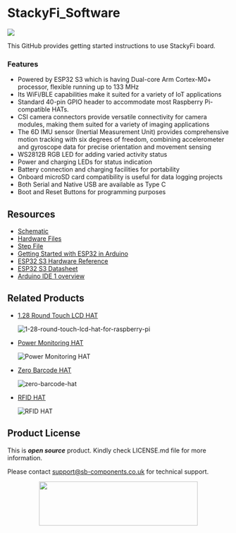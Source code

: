 # StackyFi_Software

<img src= "https://cdn.shopify.com/s/files/1/1217/2104/files/Main_Banner_3.png?v=1729493200" />

This GitHub provides getting started instructions to use StackyFi board.

### Features
- Powered by ESP32 S3 which is having Dual-core Arm Cortex-M0+ processor, flexible running up to 133 MHz
- Its WiFi/BLE capabilities make it suited for a variety of IoT applications
- Standard 40-pin GPIO header to accommodate most Raspberry Pi-compatible HATs.
- CSI camera connectors provide versatile connectivity for camera modules, making them suited for a variety of imaging applications
- The 6D IMU sensor (Inertial Measurement Unit) provides comprehensive motion tracking with six degrees of freedom, combining accelerometer and gyroscope data for precise orientation and movement sensing
- WS2812B RGB LED for adding varied activity status
- Power and charging LEDs for status indication
- Battery connection and charging facilities for portability
- Onboard microSD card compatibility is useful for data logging projects
- Both Serial and Native USB are available as Type C
- Boot and Reset Buttons for programming purposes

<!--
## Specification:
- **Microcontroller**  : ESP32-S3 series of SoCs having Xtensa® dual-core 32-bit LX7 microprocessor
- **Connectivity** : 2.4 GHz Wi-Fi (802.11 b/g/n) and Bluetooth® 5 (LE)
- **Memory** : Flash up to 16 MB, PSRAM up to 8 MB
- **Board Supply Voltage** : 5V 
- **Operating Pin Voltage** : 3.3V 
- **GPIOs connector** : JST-SH-1MM-8 pin
- **RTC module**: DS3231 
- **Coin Cell Holder** : Supports CR1220 3V Battery
- **Battery Connector** : Supports 3.7V Lithium ion battery  
- **Battery Charge Management** : MCP73831
- **RGB LED** : WS2812B
- **Working Temperature** : 0°C ~ +40°C 
- **E-Paper Display** =>
  - **E-paper Size** : 7.5"
  - **Resolution** : 800x480
  - **Color** : Red, Black and White
  - **Interface** : SPI
  - **Driver** : UC8179


## Getting Started with EnkFi 7.5" Board
### Pinout
<img src= "https://github.com/sbcshop/EnkFi_7.5_Software/blob/main/images/EnkFi_7.5_pinout.png" />

| | | |
|--|--|--|
|(1) Power LED          | (7) Buzzer                      | (13) Boot Button |
|(2) Charging Status    | (8) GPIOs Breakout              | (14) Reset Button |
|(3) Battery Connector  | (9) TF card slot                | (15) Programmable Buttons |
|(4) E-paper connector  | (10) Native USB (USB_D+/USB_D-) | (16) Programmable Buttons  |
|(5) DS3231 RTC         | (11) Serial USB                 | (17) 7.5” E-Paper Display |
|(6) Coin Cell Holder   | (12) ESP32 S3 WROOM-1           | |
  
### Interfacing Details
  
- **_E-Paper Display interfacing with ESP32_**

  | ESP32 | Display | Function |
  |---|---|---|
  | IO12 | DISPLAY_SCK_PIN  | Clock pin of SPI interface for E-Paper Display |
  | IO11 | DISPLAY_MOSI_PIN | MOSI (Master OUT Slave IN) pin of SPI interface|
  | IO13 | DISPLAY_DC_PIN   | Data/Command (MISO) pin of SPI interface |
  | IO10 | DISPLAY_CS_PIN   | Chip Select pin of SPI interface|
  | IO21 | DISPLAY_BUSY_PIN | Busy Status pin of E-Paper |
  | IO14 | DISPLAY_RST_PIN  | Display Reset pin |

 - **_SDcard Interface_**

   | ESP32 | SDCard | Function |
   |---|---|---|
   | IO42 | CARD_CLK | Clock pin of SPI interface for Display|
   | IO2  | CARD_MOSI | MOSI (Master OUT Slave IN) pin of SPI interface|
   | IO41 | CARD_MISO  | MISO (Master IN Slave OUT) pin of SPI interface|
   | IO1  | CARD_CS  | Chip Select pin of SPI interface|

- **_Buzzer and Buttons Interfacing_**

  | ESP32 | Hardware | Function |
  |---|---|---|
  |IO15 | Buzzer |Buzzer Positive Pin |  
  |IO0 | BOOT |Boot button |
  |IO4 | BT1 | Programmable Button |
  |IO5 | BT2 | Programmable Button |
  |IO6 | BT3 | Programmable Button |
  |IO7 | BT4 | Programmable Button |

- **_DS3231 RTC interfacing with ESP32 using I2C_** 

  | ESP32 | DS3231 | Description | 
  |---|---|---|
  | IO38 | SDA | I2C Serial Data Pin |
  | IO39 | SCL | I2C Serial Clock Pin |

- **_GPIOs Breakout_**

  | ESP32 | Type* | Multi-Function (_**Bold-Italic**_ default Function) |
  |---|---|---|    
  |3V3  | P     | Positive Supply, 3.3V |
  |5V   | P     | Positive Supply, 5V |
  |GND  | P     | Supply Ground |
  |TX   | I/O/T | RTC_GPIO17,**_GPIO17_**,U1TXD,ADC2_CH6 |
  |RX   | I/O/T | RTC_GPIO18,**_GPIO18_**,U1RXD,ADC2_CH7,CLK_OUT3 |
  |IO8  | I/O/T | RTC_GPIO8, _**GPIO8**_ , TOUCH8, ADC1_CH7, SUBSPICS1  |  
  |IO9  | I/O/T | RTC_GPIO9,**_GPIO9_**,TOUCH9,ADC1_CH8,FSPIHD,SUBSPIHD |
  |IO16 | I/O/T | RTC_GPIO16,**_GPIO16_**,U0CTS,ADC2_CH5,XTAL_32K_N |
  |IO40 | I/O/T | MTDO,**_GPIO40_**,CLK_OUT2 |

  *I-INPUT, O-OUTPUT, P-POWER & T-HIGH IMPEDENCE
  
### 1. Configure and Setup Development Environment
   - Download Arduino IDE from [official site](https://www.arduino.cc/en/software) and install into your system. We have use Arduino IDE 1.8.19
   - Once installation done will add ESP32 S3 board support into IDE, for this first you need to add below link into preference:
     
     ```
     https://raw.githubusercontent.com/espressif/arduino-esp32/gh-pages/package_esp32_index.json
     ```
     
     Select File > Preference, and add link as show in below image,
      <img src= "https://github.com/sbcshop/3.2_Touchsy_ESP-32_Resistive_Software/blob/main/images/preference_board.gif" />
      
   - Now will install ESP32 based boards as shown in below image,

     <img src= "https://github.com/sbcshop/3.2_Touchsy_ESP-32_Resistive_Software/blob/main/images/install_ESP32boards.gif" />
   
   - You have two options to program onboard ESP32 of EnkFi board, **_UART USB_** OR **_Native USB_**.

     <img src="https://github.com/sbcshop/EnkFi_7.5_Software/blob/main/images/usb_options.png" width="372" height="214">   
   
   - When using Native ESP USB, you will have to press BOOT button once and then connect Type C. For UART USB no need, directly connect USB.
   
   - Once done (for UART USB), keeping default settings select the ESP32S3 Dev Module with suitable COM PORT (may be different in your case) as shown below,

     <img src="https://github.com/sbcshop/3.2_Touchsy_ESP-32_Resistive_Software/blob/main/images/select_esp32_with_comport.gif">

     You can view assigned COM port through Device Manager,

     <img src="https://github.com/sbcshop/2x2_Display_ESP32_Software/blob/main/images/UART_com_port.jpg" width="582" height="421">
     
   - When using USB native you will get COM PORT as shown in below image, and while uploading you can enable CDC Mode to visualize data on serial com port.
     
     <img src="https://github.com/sbcshop/2x2_Display_ESP32_Software/blob/main/images/Native_USB_device_com_port.jpg" width="410" height="93">
     
     <img src="https://github.com/sbcshop/2x2_Display_ESP32_Software/blob/main/images/Native_USB_Arduino_com.jpg" width="" height="">
     
        
### 2. Installing Libraries
   - When compiling sample codes there are some dependency on external libraries sometime which you can add as shown here.
   - RTC library for testing DS3231, select Sketch > Include Library > Manage Libraries. Install RTClib version 2.1.4,

     <img src= "https://github.com/sbcshop/EnkFi_7.5_Software/blob/main/images/Lib_install.png" />

     <img src= "https://github.com/sbcshop/EnkFi_7.5_Software/blob/main/images/RTClib_install_1.png" />

   - Similarly you can add more libraries if needed, make sure to install correct version. 


### 3. Testing First Code
   - At this step you are all set to test codes, for easy getting started we have provided various demo [example codes](https://github.com/sbcshop/EnkFi_7.5_Software/tree/main/examples) in github which you can download and try. 
   - Open one example code in Arduino and make sure you have selected correct board with suitable com port, click on upload button to transfer code on EnkFi board.
     <img src="https://github.com/sbcshop/3.2_Touchsy_ESP-32_Resistive_Software/blob/main/images/upload_process.gif">
   - Checkout other examples below and build your own custom program codes using those references.

### Example Codes
   - [Example 1](https://github.com/sbcshop/EnkFi_7.5_Software/tree/main/examples/Demo_Buzzer_Button) : Onboard Button and Buzzer Testing 
   - [Example 2](https://github.com/sbcshop/EnkFi_7.5_Software/tree/main/examples/Demo_GraphicsDisplay) : Create Graphics like line, circle, etc. on EnkFi E-Paper display
   - [Example 3](https://github.com/sbcshop/EnkFi_7.5_Software/tree/main/examples/Demo_ImageDisplay) : Image display demo, follow instructions [here](https://github.com/sbcshop/EnkFi_7.5_Software/blob/main/documents/Image%20to%20Arduino%20Byte%20Conversion.pdf) to create your own array image to use with code.   
   - and [Many more...](https://github.com/sbcshop/EnkFi_7.5_Software/tree/main/examples)

   Now you are ready to try out your own codes, **_Happy Coding!_**

-->
## Resources
  * [Schematic](https://github.com/sbcshop/StackyFi_Hardware/blob/main/Design%20Data/StackyFi%20SCH.pdf)
  * [Hardware Files](https://github.com/sbcshop/StackyFi_Hardware)
  * [Step File](https://github.com/sbcshop/StackyFi_Hardware/blob/main/Mechanical%20Data/StackyFi%20STEP.step)
  * [Getting Started with ESP32 in Arduino](https://docs.espressif.com/projects/arduino-esp32/en/latest/)
  * [ESP32 S3 Hardware Reference](https://docs.espressif.com/projects/esp-idf/en/latest/esp32s3/hw-reference/index.html)
  * [ESP32 S3 Datasheet](https://github.com/sbcshop/3.2_Touchsy_ESP-32_Capacitive_Software/blob/main/documents/esp32-s3-wroom-1_wroom-1u_datasheet_en.pdf)
  * [Arduino IDE 1 overview](https://docs.arduino.cc/software/ide-v1/tutorials/Environment)
       

## Related Products  
  
  * [1.28 Round Touch LCD HAT](https://shop.sb-components.co.uk/products/1-28-round-touch-lcd-hat-for-raspberry-pi)

    ![1-28-round-touch-lcd-hat-for-raspberry-pi](https://shop.sb-components.co.uk/cdn/shop/files/shopimages_87b6d1ec-2c95-4621-a07f-5937a8d8c090.png?v=1687857703&width=150)

  * [Power Monitoring HAT](https://shop.sb-components.co.uk/products/power-monitoring-hat)

    ![Power Monitoring HAT](https://shop.sb-components.co.uk/cdn/shop/products/1_7bd8c391-47e4-48e4-ac76-5d49d86f9e71.png?v=1610776295&width=150)

  * [Zero Barcode HAT](https://shop.sb-components.co.uk/products/zero-barcode-hat)

    ![zero-barcode-hat](https://shop.sb-components.co.uk/cdn/shop/products/0.jpg?v=1669181323&width=150)
    
  * [RFID HAT](https://shop.sb-components.co.uk/products/rfid-hat-for-raspberry-pi)

    ![RFID HAT](https://shop.sb-components.co.uk/cdn/shop/products/RFIDforPi.jpg?v=1614587676&width=150)


## Product License

This is ***open source*** product. Kindly check LICENSE.md file for more information.

Please contact support@sb-components.co.uk for technical support.
<p align="center">
  <img width="360" height="100" src="https://cdn.shopify.com/s/files/1/1217/2104/files/Logo_sb_component_3.png?v=1666086771&width=300">
</p>
